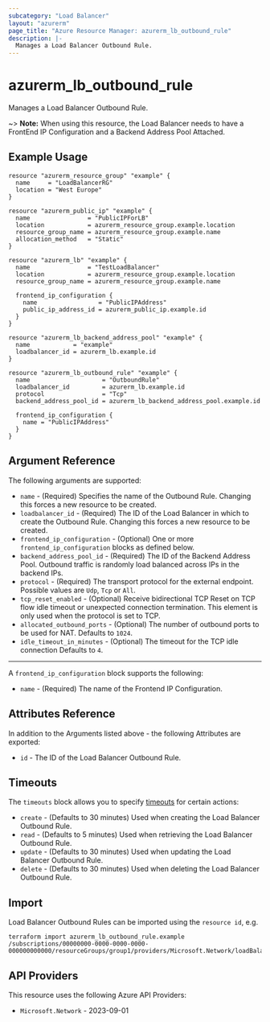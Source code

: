 ```yaml
---
subcategory: "Load Balancer"
layout: "azurerm"
page_title: "Azure Resource Manager: azurerm_lb_outbound_rule"
description: |-
  Manages a Load Balancer Outbound Rule.
---
```


# azurerm_lb_outbound_rule

Manages a Load Balancer Outbound Rule.

~> **Note:** When using this resource, the Load Balancer needs to have a FrontEnd IP Configuration and a Backend Address Pool Attached.

## Example Usage

```hcl
resource "azurerm_resource_group" "example" {
  name     = "LoadBalancerRG"
  location = "West Europe"
}

resource "azurerm_public_ip" "example" {
  name                = "PublicIPForLB"
  location            = azurerm_resource_group.example.location
  resource_group_name = azurerm_resource_group.example.name
  allocation_method   = "Static"
}

resource "azurerm_lb" "example" {
  name                = "TestLoadBalancer"
  location            = azurerm_resource_group.example.location
  resource_group_name = azurerm_resource_group.example.name

  frontend_ip_configuration {
    name                 = "PublicIPAddress"
    public_ip_address_id = azurerm_public_ip.example.id
  }
}

resource "azurerm_lb_backend_address_pool" "example" {
  name            = "example"
  loadbalancer_id = azurerm_lb.example.id
}

resource "azurerm_lb_outbound_rule" "example" {
  name                    = "OutboundRule"
  loadbalancer_id         = azurerm_lb.example.id
  protocol                = "Tcp"
  backend_address_pool_id = azurerm_lb_backend_address_pool.example.id

  frontend_ip_configuration {
    name = "PublicIPAddress"
  }
}
```

## Argument Reference

The following arguments are supported:

* `name` - (Required) Specifies the name of the Outbound Rule. Changing this forces a new resource to be created.
* `loadbalancer_id` - (Required) The ID of the Load Balancer in which to create the Outbound Rule. Changing this forces a new resource to be created.
* `frontend_ip_configuration` - (Optional) One or more `frontend_ip_configuration` blocks as defined below.
* `backend_address_pool_id` - (Required) The ID of the Backend Address Pool. Outbound traffic is randomly load balanced across IPs in the backend IPs.
* `protocol` - (Required) The transport protocol for the external endpoint. Possible values are `Udp`, `Tcp` or `All`.
* `tcp_reset_enabled` - (Optional) Receive bidirectional TCP Reset on TCP flow idle timeout or unexpected connection termination. This element is only used when the protocol is set to TCP.
* `allocated_outbound_ports` - (Optional) The number of outbound ports to be used for NAT. Defaults to `1024`.
* `idle_timeout_in_minutes` - (Optional) The timeout for the TCP idle connection Defaults to `4`.

---

A `frontend_ip_configuration` block supports the following:

* `name` - (Required) The name of the Frontend IP Configuration.

## Attributes Reference

In addition to the Arguments listed above - the following Attributes are exported:

* `id` - The ID of the Load Balancer Outbound Rule.

## Timeouts

The `timeouts` block allows you to specify [timeouts](https://developer.hashicorp.com/terraform/language/resources/configure#define-operation-timeouts) for certain actions:

* `create` - (Defaults to 30 minutes) Used when creating the Load Balancer Outbound Rule.
* `read` - (Defaults to 5 minutes) Used when retrieving the Load Balancer Outbound Rule.
* `update` - (Defaults to 30 minutes) Used when updating the Load Balancer Outbound Rule.
* `delete` - (Defaults to 30 minutes) Used when deleting the Load Balancer Outbound Rule.

## Import

Load Balancer Outbound Rules can be imported using the `resource id`, e.g.

```shell
terraform import azurerm_lb_outbound_rule.example /subscriptions/00000000-0000-0000-0000-000000000000/resourceGroups/group1/providers/Microsoft.Network/loadBalancers/lb1/outboundRules/rule1
```

## API Providers
<!-- This section is generated, changes will be overwritten -->
This resource uses the following Azure API Providers:

* `Microsoft.Network` - 2023-09-01
